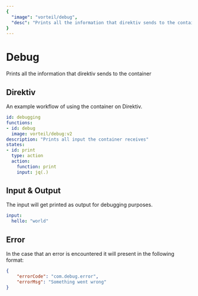 ```yaml
---
{
  "image": "vorteil/debug",
  "desc": "Prints all the information that direktiv sends to the container"
}
---
```


# Debug

Prints all the information that direktiv sends to the container

## Direktiv

An example workflow of using the container on Direktiv.

```yaml
id: debugging
functions:
- id: debug
  image: vorteil/debug:v2
description: "Prints all input the container receives"
states:
- id: print
  type: action
  action:
    function: print
    input: jq(.)
```

## Input & Output

The input will get printed as output for debugging purposes.

```yaml
input:
  hello: "world"
```

## Error

In the case that an error is encountered it will present in the following format:

```json
{
    "errorCode": "com.debug.error",
    "errorMsg": "Something went wrong"
}
```
